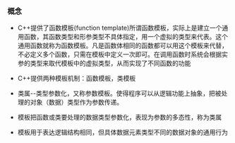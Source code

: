 ### 概念

- C++提供了函数模板(function template)所谓函数模板，实际上是建立一个通用函数，其函数类型和形参类型不具体指定，用一个虚拟的类型来代表。这个通用函数就称为函数模板。凡是函数体相同的函数都可以用这个模板来代替，不必定义多个函数，只需在模板中定义一次即可。在调用函数时系统会根据实参的类型来取代模板中的虚拟类型，从而实现了不同函数的功能

- C++提供两种模板机制：函数模板，类模板

- 类属--类型参数化，又称参数模板。使得程序可以从逻辑功能上抽象，把被处理的对象（数据）类型作为参数传递。

- 模板把函数或类要处理的数据类型参数化，表现为参数的多态性，称为类属

- 模板用于表达逻辑结构相同，但具体数据元素类型不同的数据对象的通用行为
